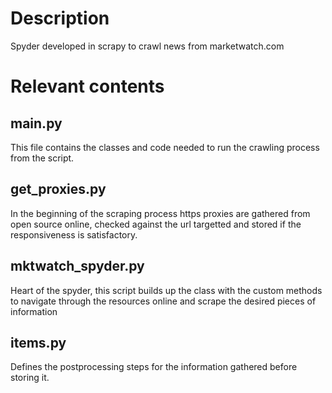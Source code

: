 # Description
Spyder developed in scrapy to crawl news from marketwatch.com
# Relevant contents
## main.py
This file contains the classes and code needed to run the crawling process from the script.
## get_proxies.py
In the beginning of the scraping process https proxies are gathered from open source online, checked against the url targetted and stored if the responsiveness is satisfactory.
## mktwatch_spyder.py
Heart of the spyder, this script builds up the class with the custom methods to navigate through the resources online and scrape the desired pieces of information
## items.py
Defines the postprocessing steps for the information gathered before storing it.
